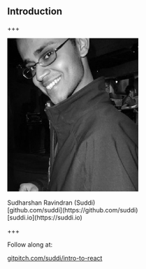 ## Introduction

+++

![Suddi](assets/img/suddi.jpg)

<div class="align-points">
	<i class="fa fa-user"></i> Sudharshan Ravindran (Suddi)<br/>
	<i class="fa fa-github"></i> [github.com/suddi](https://github.com/suddi)<br/>
	<i class="fa fa-globe"></i> [suddi.io](https://suddi.io)<br/>
</div>

+++

Follow along at:

[gitpitch.com/suddi/intro-to-react](https://gitpitch.com/suddi/intro-to-react/master)
